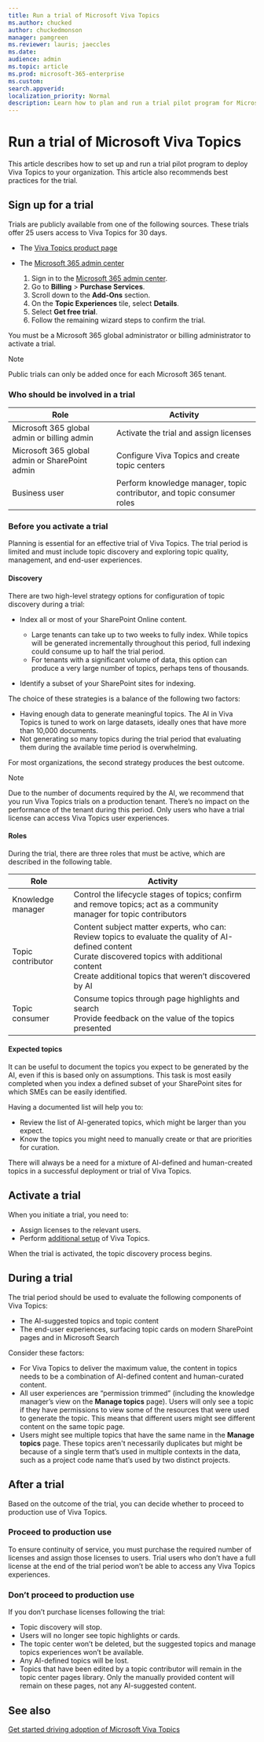 ```yaml
---
title: Run a trial of Microsoft Viva Topics
ms.author: chucked
author: chuckedmonson
manager: pamgreen
ms.reviewer: lauris; jaeccles
ms.date: 
audience: admin
ms.topic: article
ms.prod: microsoft-365-enterprise
ms.custom: 
search.appverid: 
localization_priority: Normal
description: Learn how to plan and run a trial pilot program for Microsoft Viva Topics in your organization.
---
```


# Run a trial of Microsoft Viva Topics

This article describes how to set up and run a trial pilot program to deploy Viva Topics to your organization. This article also recommends best practices for the trial.

## Sign up for a trial

Trials are publicly available from one of the following sources. These trials offer 25 users access to Viva Topics for 30 days.

- The [Viva Topics product page](https://www.microsoft.com/microsoft-viva/topics?activetab=pivot:overviewtab)

- The [Microsoft 365 admin center](https://admin.microsoft.com)
    1.	Sign in to the [Microsoft 365 admin center](https://admin.microsoft.com).
    2.	Go to **Billing** > **Purchase Services**.
    3.	Scroll down to the **Add-Ons** section.
    4.	On the **Topic Experiences** tile, select **Details**.
    5.	Select **Get free trial**.
    6.	Follow the remaining wizard steps to confirm the trial.

You must be a Microsoft 365 global administrator or billing administrator to activate a trial.

> [!NOTE]
> Public trials can only be added once for each Microsoft 365 tenant.

### Who should be involved in a trial

|Role  |Activity  |
|---------|---------|
|Microsoft 365 global admin or billing admin  |   Activate the trial and assign licenses      |
|Microsoft 365 global admin or SharePoint admin    |       Configure  Viva Topics and create topic centers  |
|Business user     |   Perform knowledge manager, topic contributor, and topic consumer roles      |

### Before you activate a trial

Planning is essential for an effective trial of Viva Topics. The trial period is limited and must include topic discovery and exploring topic quality, management, and end-user experiences.

#### Discovery

There are two high-level strategy options for configuration of topic discovery during a trial:

- Index all or most of your SharePoint Online content.
   - Large tenants can take up to two weeks to fully index. While topics will be generated incrementally throughout this period, full indexing could consume up to half the trial period.
   - For tenants with a significant volume of data, this option can produce a very large number of topics, perhaps tens of thousands.

- Identify a subset of your SharePoint sites for indexing.

The choice of these strategies is a balance of the following two factors:

- Having enough data to generate meaningful topics. The AI in Viva Topics is tuned to work on large datasets, ideally ones that have more than 10,000 documents.
- Not generating so many topics during the trial period that evaluating them during the available time period is overwhelming.

For most organizations, the second strategy produces the best outcome.

> [!NOTE]
> Due to the number of documents required by the AI, we recommend that you run Viva Topics trials on a production tenant. There’s no impact on the performance of the tenant during this period. Only users who have a trial license can access Viva Topics user experiences.

#### Roles

During the trial, there are three roles that must be active, which are described in the following table.

|Role  |Activity  |
|---------|---------|
|Knowledge manager     |   Control the lifecycle stages of topics; confirm and remove topics; act as a community manager for topic contributors      |
|Topic contributor    |      Content subject matter experts, who can:<br> Review topics to evaluate the quality of AI-defined content<br>Curate discovered topics with additional content<br>Create additional topics that weren’t discovered by AI   |
|Topic consumer    |     Consume topics through page highlights and search<br>Provide feedback on the value of the topics presented    |

#### Expected topics

It can be useful to document the topics you expect to be generated by the AI, even if this is based only on assumptions. This task is most easily completed when you index a defined subset of your SharePoint sites for which SMEs can be easily identified.

Having a documented list will help you to:

- Review the list of AI-generated topics, which might be larger than you expect.
- Know the topics you might need to manually create or that are priorities for curation.

There will always be a need for a mixture of AI-defined and human-created topics in a successful deployment or trial of Viva Topics.

## Activate a trial

When you initiate a trial, you need to:

- Assign licenses to the relevant users.
- Perform [additional setup](set-up-topic-experiences.md) of Viva Topics.

When the trial is activated, the topic discovery process begins.

## During a trial

The trial period should be used to evaluate the following components of Viva Topics:

- The AI-suggested topics and topic content
- The end-user experiences, surfacing topic cards on modern SharePoint pages and in Microsoft Search

Consider these factors:

- For Viva Topics to deliver the maximum value, the content in topics needs to be a combination of AI-defined content and human-curated content.
- All user experiences are “permission trimmed” (including the knowledge manager’s view on the **Manage topics** page). Users will only see a topic if they have permissions to view some of the resources that were used to generate the topic. This means that different users might see different content on the same topic page.
- Users might see multiple topics that have the same name in the **Manage topics** page. These topics aren't necessarily duplicates but might be because of a single term that’s used in multiple contexts in the data, such as a project code name that’s used by two distinct projects.

## After a trial

Based on the outcome of the trial, you can decide whether to proceed to production use of Viva Topics.

### Proceed to production use

To ensure continuity of service, you must purchase the required number of licenses and assign those licenses to users. Trial users who don’t have a full license at the end of the trial period won’t be able to access any Viva Topics experiences.

### Don’t proceed to production use

If you don’t purchase licenses following the trial:

- Topic discovery will stop.
- Users will no longer see topic highlights or cards.
- The topic center won’t be deleted, but the suggested topics and manage topics experiences won’t be available.
- Any AI-defined topics will be lost.
- Topics that have been edited by a topic contributor will remain in the topic center pages library. Only the manually provided content will remain on these pages, not any AI-suggested content.

## See also

[Get started driving adoption of Microsoft Viva Topics](topics-adoption-getstarted.md)

